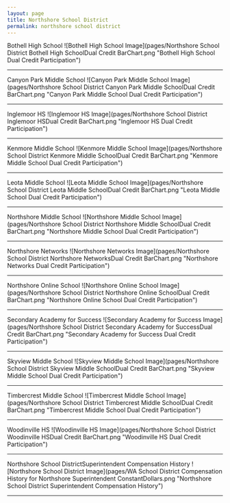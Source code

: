 ```yaml
---
layout: page
title: Northshore School District
permalink: northshore school district
---
```



Bothell High School
![Bothell High School Image](pages/Northshore School District Bothell High SchoolDual Credit BarChart.png "Bothell High School Dual Credit Participation")

___

Canyon Park Middle School
![Canyon Park Middle School Image](pages/Northshore School District Canyon Park Middle SchoolDual Credit BarChart.png "Canyon Park Middle School Dual Credit Participation")

___

Inglemoor HS
![Inglemoor HS Image](pages/Northshore School District Inglemoor HSDual Credit BarChart.png "Inglemoor HS Dual Credit Participation")

___

Kenmore Middle School
![Kenmore Middle School Image](pages/Northshore School District Kenmore Middle SchoolDual Credit BarChart.png "Kenmore Middle School Dual Credit Participation")

___

Leota Middle School
![Leota Middle School Image](pages/Northshore School District Leota Middle SchoolDual Credit BarChart.png "Leota Middle School Dual Credit Participation")

___

Northshore Middle School
![Northshore Middle School Image](pages/Northshore School District Northshore Middle SchoolDual Credit BarChart.png "Northshore Middle School Dual Credit Participation")

___

Northshore Networks
![Northshore Networks Image](pages/Northshore School District Northshore NetworksDual Credit BarChart.png "Northshore Networks Dual Credit Participation")

___

Northshore Online School
![Northshore Online School Image](pages/Northshore School District Northshore Online SchoolDual Credit BarChart.png "Northshore Online School Dual Credit Participation")

___

Secondary Academy for Success
![Secondary Academy for Success Image](pages/Northshore School District Secondary Academy for SuccessDual Credit BarChart.png "Secondary Academy for Success Dual Credit Participation")

___

Skyview Middle School
![Skyview Middle School Image](pages/Northshore School District Skyview Middle SchoolDual Credit BarChart.png "Skyview Middle School Dual Credit Participation")

___

Timbercrest Middle School
![Timbercrest Middle School Image](pages/Northshore School District Timbercrest Middle SchoolDual Credit BarChart.png "Timbercrest Middle School Dual Credit Participation")

___

Woodinville HS
![Woodinville HS Image](pages/Northshore School District Woodinville HSDual Credit BarChart.png "Woodinville HS Dual Credit Participation")

___

Northshore School DistrictSuperintendent Compensation History
![Northshore School District Image](pages/WA School District Compensation History for Northshore Superintendent ConstantDollars.png "Northshore School District Superintendent Compensation History")

___

